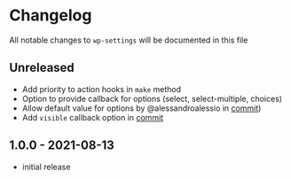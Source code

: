 # Changelog

All notable changes to `wp-settings` will be documented in this file

## Unreleased

- Add priority to action hooks in `make` method
- Option to provide callback for options (select, select-multiple, choices)
- Allow default value for options by @alessandroalessio in [commit](https://github.com/jeffreyvr/wp-settings/commit/0849738b1f6590fccbbeb6c08b3220226b082cf3))
- Add `visible` callback option in [commit](https://github.com/jeffreyvr/wp-settings/commit/252b3038d837e4abe17a94a20c66b6f7294b0078)

## 1.0.0 - 2021-08-13

- initial release
